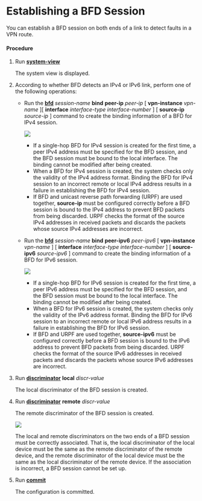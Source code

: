 Establishing a BFD Session
==========================

You can establish a BFD session on both ends of a link to detect faults in a VPN route.

#### Procedure

1. Run [**system-view**](cmdqueryname=system-view)
   
   
   
   The system view is displayed.
2. According to whether BFD detects an IPv4 or IPv6 link, perform one of the following operations:
   
   
   * Run the [**bfd**](cmdqueryname=bfd) *session-name* **bind** **peer-ip** *peer-ip* [ **vpn-instance** *vpn-name* ][ **interface** *interface-type* *interface-number* ] [ **source-ip** *source-ip* ] command to create the binding information of a BFD for IPv4 session.
     
     ![](../../../../public_sys-resources/note_3.0-en-us.png) 
     + If a single-hop BFD for IPv4 session is created for the first time, a peer IPv4 address must be specified for the BFD session, and the BFD session must be bound to the local interface. The binding cannot be modified after being created.
     + When a BFD for IPv4 session is created, the system checks only the validity of the IPv4 address format. Binding the BFD for IPv4 session to an incorrect remote or local IPv4 address results in a failure in establishing the BFD for IPv4 session.
     + If BFD and unicast reverse path forwarding (URPF) are used together, **source-ip** must be configured correctly before a BFD session is bound to the IPv4 address to prevent BFD packets from being discarded. URPF checks the format of the source IPv4 addresses in received packets and discards the packets whose source IPv4 addresses are incorrect.
   * Run the [**bfd**](cmdqueryname=bfd) *session-name* **bind** **peer-ipv6** *peer-ipv6* [ **vpn-instance** *vpn-name* ] [ **interface** *interface-type* *interface-number* ] [ **source-ipv6** *source-ipv6* ] command to create the binding information of a BFD for IPv6 session.
     
     ![](../../../../public_sys-resources/note_3.0-en-us.png) 
     + If a single-hop BFD for IPv6 session is created for the first time, a peer IPv6 address must be specified for the BFD session, and the BFD session must be bound to the local interface. The binding cannot be modified after being created.
     + When a BFD for IPv6 session is created, the system checks only the validity of the IPv6 address format. Binding the BFD for IPv6 session to an incorrect remote or local IPv6 address results in a failure in establishing the BFD for IPv6 session.
     + If BFD and URPF are used together, **source-ipv6** must be configured correctly before a BFD session is bound to the IPv6 address to prevent BFD packets from being discarded. URPF checks the format of the source IPv6 addresses in received packets and discards the packets whose source IPv6 addresses are incorrect.
3. Run [**discriminator**](cmdqueryname=discriminator) **local** *discr-value*
   
   
   
   The local discriminator of the BFD session is created.
4. Run [**discriminator**](cmdqueryname=discriminator) **remote** *discr-value*
   
   
   
   The remote discriminator of the BFD session is created.
   
   
   
   ![](../../../../public_sys-resources/note_3.0-en-us.png) 
   
   The local and remote discriminators on the two ends of a BFD session must be correctly associated. That is, the local discriminator of the local device must be the same as the remote discriminator of the remote device, and the remote discriminator of the local device must be the same as the local discriminator of the remote device. If the association is incorrect, a BFD session cannot be set up.
5. Run [**commit**](cmdqueryname=commit)
   
   
   
   The configuration is committed.